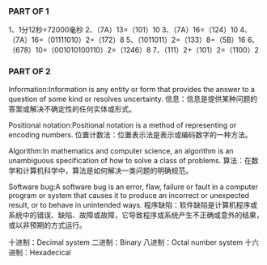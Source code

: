 ### PART OF 1

1、1分12秒=72000毫秒
2、（7A）13=（101）10
3、（7A）16=（124）10
4、（7A）16=（01111010）2=（172）8
5、（1011011）2=（133）8=（5B）16
6、（678）10=（001010100110）2=（1246）8
7、（111）2+（101）2=（1100）2







### PART OF 2

Information:Information is any entity or form that provides the answer to a question of some kind or resolves uncertainty.
信息：信息是提供某种问题的答案或解决不确定性的任何实体或形式。


Positional notation:Positional notation is a method of representing or encoding numbers. 
位置计数法：位置表示法是表示或编码数字的一种方法。

Algorithm:In mathematics and computer science, an algorithm is an unambiguous specification of how to solve a class of problems.
算法：在数学和计算机科学中，算法是如何解决一类问题的明确规范。

Software bug:A software bug is an error, flaw, failure or fault in a computer program or system that causes it to produce an                   incorrect or unexpected result, or to behave in unintended ways. 
程序缺陷：软件缺陷是计算机程序或系统中的错误、缺陷、故障或故障，它导致程序或系统产生不正确或意外的结果，或以非预期的方式运行。




十进制：Decimal system
二进制：Binary
八进制：Octal number system
十六进制：Hexadecical
